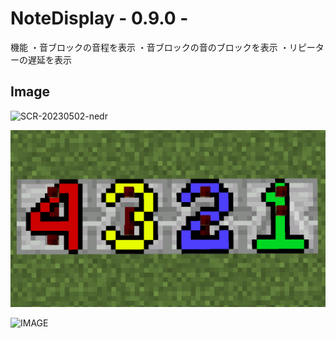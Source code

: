 # NoteDisplay - 0.9.0 -

機能
・音ブロックの音程を表示
・音ブロックの音のブロックを表示
・リピーターの遅延を表示

## Image
<img width="50%" alt="SCR-20230502-nedr" src="[https://github.com/Riscait/zenn-content/assets/90010509/b0a57ed6-06ac-45b3-9b43-41b5757658d6](https://raw.githubusercontent.com/memerily/ResourcePacks/main/NoteDisplay/README.Image/2024-01-14_00.29.10.png)">

![IMAGE](https://raw.githubusercontent.com/memerily/ResourcePacks/main/NoteDisplay/README.Image/2024-01-14_00.29.35.png)

![IMAGE](https://raw.githubusercontent.com/memerily/ResourcePacks/main/NoteDisplay/README.Image/2024-01-14_00.29.06.png)

